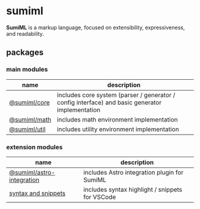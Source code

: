 # sumiml
**SumiML** is a markup language, focused on extensibility, expressiveness, and readability.

## packages

### main modules

| name | description |
| --- | --- |
| [@sumiml/core](packages/core/) | includes core system (parser / generator / config interface) and basic generator implementation |
| [@sumiml/math](packages/math/) | includes math environment implementation |
| [@sumiml/util](packages/util/) | includes utility environment implementation |

### extension modules

| name | description |
| --- | --- |
| [@sumiml/astro-integration](packages/extensions/astro/) | includes Astro integration plugin for SumiML |
| [syntax and snippets](packages/extensions/syntax%20and%20snippets/) | includes syntax highlight / snippets for VSCode |